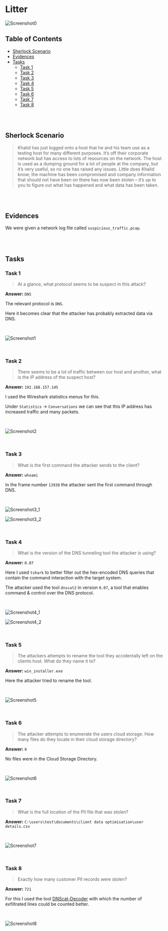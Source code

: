 # Litter

![Screenshot0](./screenshots/Litter.png)

## Table of Contents

- [Sherlock Scenario](#Sherlock-Scenario)
- [Evidences](#Evidences)
- [Tasks](#Tasks)
    - [Task 1](#Task-1)
    - [Task 2](#Task-2)
    - [Task 3](#Task-3)
    - [Task 4](#Task-4)
    - [Task 5](#Task-5)
    - [Task 6](#Task-6)
    - [Task 7](#Task-7)
    - [Task 8](#Task-8)

<br>
<br>

## Sherlock Scenario
> Khalid has just logged onto a host that he and his team use as a testing host for many different purposes. It’s off their corporate network but has access to lots of resources on the network. The host is used as a dumping ground for a lot of people at the company, but it’s very useful, so no one has raised any issues. Little does Khalid know; the machine has been compromised and company information that should not have been on there has now been stolen – it’s up to you to figure out what has happened and what data has been taken.

<br>
<br>

## Evidences

We were given a network log file called `suspicious_traffic.pcap`.


<br>
<br>

## Tasks

### Task 1
> At a glance, what protocol seems to be suspect in this attack?

__Answer:__ `DNS`

The relevant protocol is `DNS`.

Here it becomes clear that the attacker has probably extracted data via DNS.

<br>

![Screenshot1](./screenshots/Task1.png)

<br>

### Task 2
> There seems to be a lot of traffic between our host and another, what is the IP address of the suspect host?

__Answer:__ `192.168.157.145`

I used the Wireshark statistics menus for this.

Under `Statistics` -> `Conversations` we can see that this IP address has increased traffic and many packets.

<br>

![Screenshot2](./screenshots/Task2.png)

<br>

### Task 3
> What is the first command the attacker sends to the client?

__Answer:__ `whoami`

In the frame number `13938` the attacker sent the first command through DNS.

<br>

![Screenshot3_1](./screenshots/Task3_1.png)

![Screenshot3_2](./screenshots/Task3_2.png)

<br>

### Task 4
> What is the version of the DNS tunneling tool the attacker is using?

__Answer:__ `0.07`

Here I used `tshark` to better filter out the hex-encoded DNS queries that contain the command interaction with the target system.

The attacker used the tool `dnscat2` in version `0.07`, a tool that enables command & control over the DNS protocol.

<br>

![Screenshot4_1](./screenshots/Task4_1.png)

![Screenshot4_2](./screenshots/Task4_2.png)

<br>

### Task 5
> The attackers attempts to rename the tool they accidentally left on the clients host. What do they name it to?

__Answer:__ `win_installer.exe`

Here the attacker tried to rename the tool.

<br>

![Screenshot5](./screenshots/Task5.png)

<br>

### Task 6
> The attacker attempts to enumerate the users cloud storage. How many files do they locate in their cloud storage directory?

__Answer:__ `0`

No files were in the Cloud Storage Directory.

<br>

![Screenshot6](./screenshots/Task6.png)

<br>

### Task 7
> What is the full location of the PII file that was stolen?

__Answer:__ `C:\users\test\documents\client data optimisation\user details.csv`

<br>

![Screenshot7](./screenshots/Task7.png)

<br>

### Task 8
> Exactly how many customer PII records were stolen?

__Answer:__ `721`

For this I used the tool [DNScat-Decoder](https://github.com/josemlwdf/DNScat-Decoder/tree/main) with which the number of exfiltrated lines could be counted better.

<br>

![Screenshot8](./screenshots/Task8.png)

<br>
